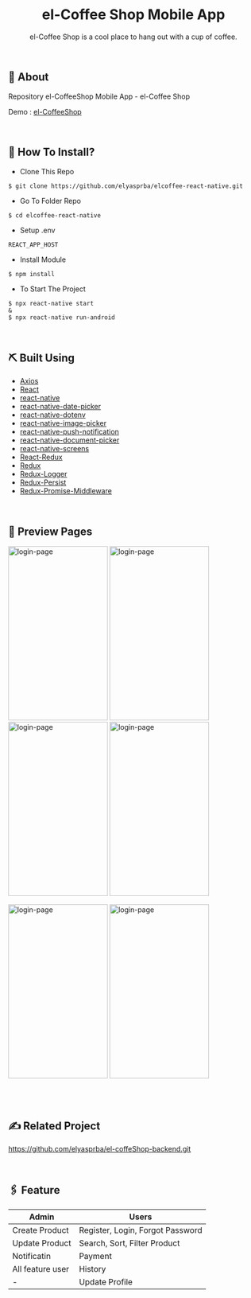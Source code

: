 <!-- <p align="center">
  <img src="./src/assets/coffee-1.png" alt="logo-coffe" width="100px">
</p> -->
<div align="center">
<h1>el-Coffee Shop Mobile App</h1>
<p>el-Coffee Shop is a cool place to hang out with a cup of coffee.</p>
<br>
</div>

## 📍 About

Repository el-CoffeeShop Mobile App - el-Coffee Shop

Demo : [el-CoffeeShop]()

<br>

## 📌 How To Install?

- Clone This Repo

```
$ git clone https://github.com/elyasprba/elcoffee-react-native.git
```

- Go To Folder Repo

```
$ cd elcoffee-react-native
```

- Setup .env

```
REACT_APP_HOST
```

- Install Module

```
$ npm install
```

- To Start The Project

```
$ npx react-native start
&
$ npx react-native run-android
```

<br>

## ⛏️ Built Using

- [Axios](https://www.npmjs.com/package/axios)
- [React](https://reactjs.org/docs/getting-started.html)
- [react-native]()
- [react-native-date-picker]()
- [react-native-dotenv]()
- [react-native-image-picker]()
- [react-native-push-notification]()
- [react-native-document-picker]()
- [react-native-screens]()
- [React-Redux](https://www.npmjs.com/package/react-redux)
- [Redux](https://www.npmjs.com/package/redux)
- [Redux-Logger](https://www.npmjs.com/package/redux-logger)
- [Redux-Persist](https://www.npmjs.com/package/redux-persist)
- [Redux-Promise-Middleware](https://www.npmjs.com/package/redux-promise-middleware)

<br>

## 🔎 Preview Pages

  <span>
  <!-- <div style="display:flex" > -->
	<img src="https://res.cloudinary.com/dqlpsz6fz/image/upload/v1658861093/el-coffee/img1_yz8dm0.jpg" alt="login-page" width="200" height="350">
	<img src="https://res.cloudinary.com/dqlpsz6fz/image/upload/v1658861095/el-coffee/img2_j3dxe4.jpg" alt="login-page" width="200" height="350">
  <!-- </div> -->
  <br>
  <!-- <div style="display:flex" > -->
  <img src="https://res.cloudinary.com/dqlpsz6fz/image/upload/v1658861093/el-coffee/img3_pjofeq.jpg" alt="login-page" width="200" height="350">
  <img src="https://res.cloudinary.com/dqlpsz6fz/image/upload/v1658861092/el-coffee/img4_uvo0ca.jpg" alt="login-page" width="200" height="350">
  <!-- </div> -->
  <br>
  <p width="100">
  <img src="https://res.cloudinary.com/dqlpsz6fz/image/upload/v1658861092/el-coffee/img5_zlcszf.jpg" alt="login-page" width="200" height="350">
  <img src="https://res.cloudinary.com/dqlpsz6fz/image/upload/v1658861094/el-coffee/img6_okpwtq.jpg" alt="login-page" width="200" height="350">
  </p>
    <br/>
  </span>

<br>

## ✍️ Related Project

https://github.com/elyasprba/el-coffeShop-backend.git

<br>

## 🖇 Feature

| Admin            | Users                            |
| ---------------- | -------------------------------- |
| Create Product   | Register, Login, Forgot Password |
| Update Product   | Search, Sort, Filter Product     |
| Notificatin      | Payment                          |
| All feature user | History                          |
| -                | Update Profile                   |
